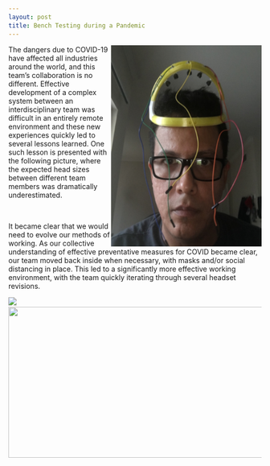 ```yaml
---
layout: post
title: Bench Testing during a Pandemic
---
```

<img src="/photos/smallhat.PNG" width="300" height="400" style="float: right">
<p>The dangers due to COVID-19 have affected all industries around the world, and this team’s collaboration is no different.  Effective development of a complex system between an interdisciplinary team was difficult in an entirely remote environment and these new experiences quickly led to several lessons learned. One such lesson is presented with the following picture, where the expected head sizes between different team members was dramatically underestimated.</p>

<br>

<p>It became clear that we would need to evolve our methods of working. As our collective understanding of effective preventative measures for COVID became clear, our team moved back inside when necessary, with masks and/or social distancing in place. This led to a significantly more effective working environment, with the team quickly iterating through several headset revisions.</p>
<img src="/photos/joined.png">
<div style="text-align:center"><img src="/photos/joined.png" width="800" height="300" /></div>
